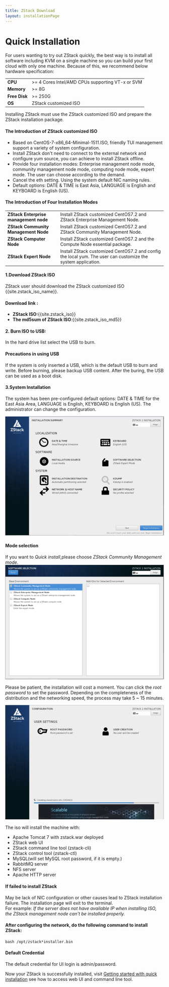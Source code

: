 ```yaml
---
title: ZStack Download
layout: installationPage
---
```


<h1 id="quickInstallation">Quick Installation</h1>

For users wanting to try out ZStack quickly, the best way is to install all software including KVM on a single machine so
you can build your first cloud with only one machine. Because of this, we recommend below hardware specification:

<table class="table table-striped table-bordered">
  <tr>
    <td><b>CPU</b></td>
    <td>>= 4 Cores Intel/AMD CPUs supporting VT-x or SVM</td>
  </tr>
  <tr>
    <td><b>Memory</b></td>
    <td>>= 8G</td>
  </tr>
  <tr>
    <td><b>Free Disk</b></td>
    <td>>= 250G</td>
  </tr>
  <tr>
    <td><b>OS</b></td>
    <td>ZStack customized ISO</td>
  </tr>
</table>


Installing ZStack must use the ZStack customized ISO and prepare the ZStack installation package.
<div class="bs-callout bs-callout-info">
  <h4>The Introduction of ZStack customized ISO</h4>
  <ul>
    <li>Based on CentOS-7-x86_64-Minimal-1511.ISO, friendly TUI management support a variety of system configuration.</li>
    <li>Install ZStack don't need to connect to the external network and configure yum source, you can achieve to install ZStack offline.</li>
    <li>Provide four installation modes: Enterprise management node mode, community management node mode, computing node mode, expert mode. The user can choose according to the demand. </li>
    <li>Cancel the eth setting. Using the system default NIC naming rules. </li>
    <li>Default options: DATE & TIME is East Asia, LANGUAGE is English and KEYBOARD is English (US). </li>
  </ul>
</div>

#### The Introduction of Four Installation Modes
  
  <table class="table table-striped table-bordered">
    <tr>
      <td><b>ZStack Enterprise management node</b></td>
      <td>Install ZStack customized CentOS7.2 and ZStack Enterprise Management Node.</td>
    </tr>
    <tr>
      <td><b>ZStack Community Management Node</b></td>
      <td>Install ZStack customized CentOS7.2 and ZStack Community Management Node.</td>
    </tr>
    <tr>
      <td><b>ZStack Computer Node</b></td>
      <td>Install ZStack customized CentOS7.2 and the Compute Node essential package.</td>
    </tr>
    <tr>
      <td><b>ZStack Expert Node</b></td>
      <td>Install ZStack customized CentOS7.2 and config the local yum. The user can customize the system  application.</td>
    </tr>
  </table>

#### 1.Download ZStack ISO

ZStack user should download the ZStack customized ISO {{site.zstack_iso_name}}.<br>
 
#### Download link :
<ul>
  <li><b>ZStack ISO:</b>{{site.zstack_iso}}</li>
  <li><b>The md5sum of ZStack ISO</b>:{{site.zstack_iso_md5}}</li>
</ul>

#### 2. Burn ISO to USB:

In the hard drive list select the USB to burn.

<div class="bs-callout bs-callout-warning">
  <h4>Precautions in using USB</h4>
  If the system is only inserted a USB, which is the default USB to burn and write. Before burning, please backup USB content.
  After the buring, the USB can be used as a boot disk.
</div>

#### 3.System Installation

The system has been pre-configured default options: DATE & TIME for the East Asia Area, LANGUAGE is English, KEYBOARD is English (US). The administrator can change the configuration.
  
<img src="../images/Quick_Installation1.png" class="center-img img-responsive">

<div class="bs-callout bs-callout-info">
  <h4>Mode selection</h4>
  If you want to <i>Quick install</i>,please choose <i>ZStack Community Management mode</i>.
</div>

<img src="../images/Quick_Installation2.png" class="center-img img-responsive">

Please be patient, the installation will cost a moment. You can click the <i>root password</i> to set the password.
Depending on the completeness of the distribution and the networking speed, the process may take 5 ~ 15 minutes.

<img src="../images/Quick_Installation3.png" class="center-img img-responsive">

The iso will install the machine with:

* Apache Tomcat 7 with zstack.war deployed
* ZStack web UI
* ZStack command line tool (zstack-cli)
* ZStack control tool (zstack-ctl)
* MySQL(will set MySQL root password, if it is empty.)
* RabbitMQ server
* NFS server
* Apache HTTP server

<div class="bs-callout bs-callout-warning">
  <h4>If failed to install ZStack</h4>
  May be lack of NIC configuration or other causes lead to ZStack installation failure. The installation page will exit to the terminal.<br>
  For example: <i>If the server does not have available IP when installing ISO, the ZStack management node can't be installed properly.</i>
  <div class="bs-callout bs-callout-success">
    <h4>After configuring the network, do the following command to install ZStack:</h4>
      <pre><code>bash /opt/zstack*installer.bin</code></pre>
  </div>
</div>

<div class="bs-callout bs-callout-info">
  <h4>Default Credential</h4>

  The default credential for UI login is admin/password.
</div>

Now your ZStack is successfully installed, visit [Getting started with quick installation](../documentation/getstart-quick.html) see how to access web UI and command line tool.
